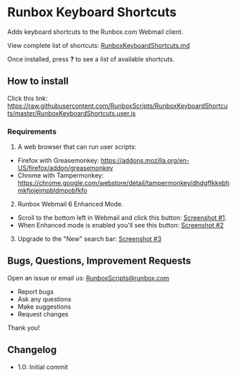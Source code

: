 # Runbox Keyboard Shortcuts

Adds keyboard shortcuts to the Runbox.com Webmail client.

View complete list of shortcuts: [RunboxKeyboardShortcuts.md](https://github.com/RunboxScripts/RunboxKeyboardShortcuts/blob/master/RunboxKeyboardShortcuts.md)

Once installed, press **?** to see a list of available shortcuts.

## How to install

Click this link: https://raw.githubusercontent.com/RunboxScripts/RunboxKeyboardShortcuts/master/RunboxKeyboardShortcuts.user.js

### Requirements

1) A web browser that can run user scripts:
* Firefox with Greasemonkey: https://addons.mozilla.org/en-US/firefox/addon/greasemonkey
* Chrome with Tampermonkey: https://chrome.google.com/webstore/detail/tampermonkey/dhdgffkkebhmkfjojejmpbldmpobfkfo

2) Runbox Webmail 6 Enhanced Mode. 
* Scroll to the bottom left in Webmail and click this button: [Screenshot #1](https://i.cloudup.com/uNEHjGeV8iX/yppLCy.png).
* When Enhanced mode is enabled you'll see this button: [Screenshot #2](https://i.cloudup.com/uNEHjGeV8iX/U2BpSn.png)

3) Upgrade to the "New" search bar: [Screenshot #3](https://i.cloudup.com/uNEHjGeV8iX/KaO7H6.png)

## Bugs, Questions, Improvement Requests

Open an issue or email us: RunboxScripts@runbox.com

* Report bugs
* Ask any questions
* Make suggestions
* Request changes

Thank you!

## Changelog

* 1.0: Initial commit
